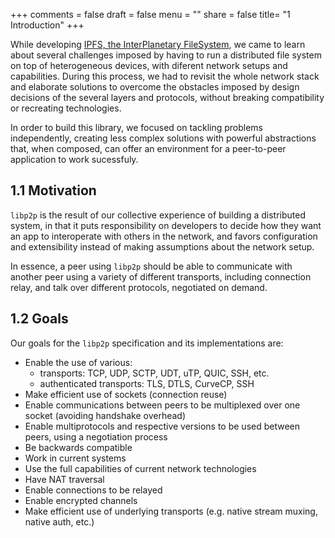 +++
comments = false
draft = false
menu = ""
share = false
title= "1 Introduction"
+++

While developing [IPFS, the InterPlanetary FileSystem](https://ipfs.io/), we came to learn about several challenges imposed by having to run a distributed file system on top of heterogeneous devices, with diferent network setups and capabilities. During this process, we had to revisit the whole network stack and elaborate solutions to overcome the obstacles imposed by design decisions of the several layers and protocols, without breaking compatibility or recreating technologies.

In order to build this library, we focused on tackling problems independently, creating less complex solutions with powerful abstractions that, when composed, can offer an environment for a peer-to-peer application to work sucessfuly.

## 1.1 Motivation

`libp2p` is the result of our collective experience of building a distributed system, in that it puts responsibility on developers to decide how they want an app to interoperate with others in the network, and favors configuration and extensibility instead of making assumptions about the network setup.

In essence, a peer using `libp2p` should be able to communicate with another peer using a variety of different transports, including connection relay, and talk over different protocols, negotiated on demand.

## 1.2 Goals

Our goals for the `libp2p` specification and its implementations are:

  - Enable the use of various:
    - transports: TCP, UDP, SCTP, UDT, uTP, QUIC, SSH, etc.
    - authenticated transports: TLS, DTLS, CurveCP, SSH
  - Make efficient use of sockets (connection reuse)
  - Enable communications between peers to be multiplexed over one socket (avoiding handshake overhead)
  - Enable multiprotocols and respective versions to be used between peers, using a negotiation process
  - Be backwards compatible
  - Work in current systems
  - Use the full capabilities of current network technologies
  - Have NAT traversal
  - Enable connections to be relayed
  - Enable encrypted channels
  - Make efficient use of underlying transports (e.g. native stream muxing, native auth, etc.)
